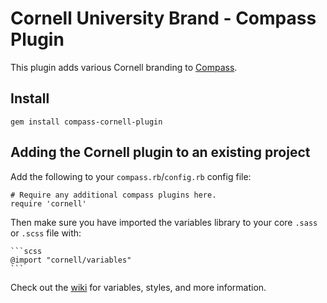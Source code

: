 # Cornell University Brand - Compass Plugin

This plugin adds various Cornell branding to [Compass][].

## Install

	gem install compass-cornell-plugin

## Adding the Cornell plugin to an existing project

Add the following to your `compass.rb`/`config.rb` config file:

	# Require any additional compass plugins here.
	require 'cornell'

Then make sure you have imported the variables library to your core `.sass` or `.scss` file with:

	```scss
	@import "cornell/variables"
	```

Check out the [wiki][compass-cornell-wiki] for variables, styles, and more information.

[Compass]: http://compass-style.org/
[compass-cornell-wiki]: https://github.com/CALSCommunications/compass-cornell-plugin/wiki/_pages